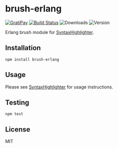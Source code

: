 # brush-erlang

[![GratiPay](https://img.shields.io/gratipay/user/alexgorbatchev.svg)](https://gratipay.com/alexgorbatchev/)
[![Build Status](https://travis-ci.org/syntaxhighlighter/brush-erlang.svg)](https://travis-ci.org/syntaxhighlighter/brush-erlang)
![Downloads](https://img.shields.io/npm/dm/brush-erlang.svg)
![Version](https://img.shields.io/npm/v/brush-erlang.svg)

Erlang brush module for [SyntaxHighlighter](https://github.com/syntaxhighlighter/syntaxhighlighter).

## Installation

```
npm install brush-erlang
```

## Usage

Please see [SyntaxHighlighter](https://github.com/syntaxhighlighter/syntaxhighlighter) for usage instructions.

## Testing

```
npm test
```

## License

MIT
